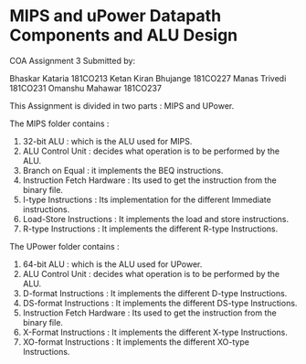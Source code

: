 # MIPS and uPower Datapath Components and ALU Design
COA Assignment 3 
Submitted by:

Bhaskar Kataria		181CO213
Ketan Kiran Bhujange	181CO227
Manas Trivedi		181CO231
Omanshu Mahawar		181CO237


This Assignment is divided in two parts : MIPS and UPower.

The MIPS folder contains : 

1. 32-bit ALU : which is the ALU used for MIPS.
2. ALU Control Unit : decides what operation is to be performed by the ALU.
3. Branch on Equal : it implements the BEQ instructions.
4. Instruction Fetch Hardware : Its used to get the instruction from the binary file.
5. I-type Instructions : Its implementation for the different Immediate instructions.
6. Load-Store Instructions : It implements the load and store instructions.
7. R-type Instructions : It implements the different R-type Instructions. 

The UPower folder contains :

1. 64-bit ALU : which is the ALU used for UPower.
2. ALU Control Unit : decides what operation is to be performed by the ALU.
3. D-format Instructions : It implements the different D-type Instructions.
4. DS-format Instructions : It implements the different DS-type Instructions.
5. Instruction Fetch Hardware : Its used to get the instruction from the binary file.
6. X-Format Instructions  : It implements the different X-type Instructions.
7. XO-format Instructions : It implements the different XO-type Instructions.
